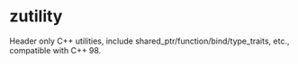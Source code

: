 # zutility
Header only C++ utilities, include shared_ptr/function/bind/type_traits, etc., compatible with C++ 98.

